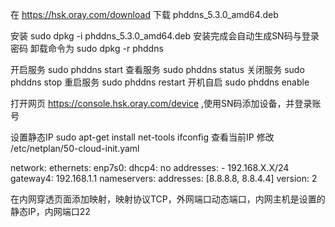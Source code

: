在 https://hsk.oray.com/download 下载
phddns_5.3.0_amd64.deb

安装
sudo dpkg -i phddns_5.3.0_amd64.deb
安装完成会自动生成SN码与登录密码
卸载命令为
sudo dpkg -r phddns

开启服务 sudo phddns start
查看服务 sudo phddns status
关闭服务 sudo phddns stop
重启服务 sudo phddns restart
开机自启 sudo phddns enable

打开网页 https://console.hsk.oray.com/device ,使用SN码添加设备，并登录账号

设置静态IP
sudo apt-get install net-tools
ifconfig 查看当前IP
修改 /etc/netplan/50-cloud-init.yaml

network:
    ethernets:
        enp7s0:
            dhcp4: no
            addresses:
              - 192.168.X.X/24
            gateway4: 192.168.1.1
            nameservers:
                addresses: [8.8.8.8, 8.8.4.4]
    version: 2

在内网穿透页面添加映射，映射协议TCP，外网端口动态端口，内网主机是设置的静态IP，内网端口22
